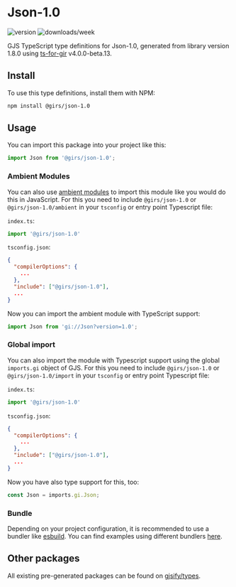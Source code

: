 
# Json-1.0

![version](https://img.shields.io/npm/v/@girs/json-1.0)
![downloads/week](https://img.shields.io/npm/dw/@girs/json-1.0)


GJS TypeScript type definitions for Json-1.0, generated from library version 1.8.0 using [ts-for-gir](https://github.com/gjsify/ts-for-gir) v4.0.0-beta.13.


## Install

To use this type definitions, install them with NPM:
```bash
npm install @girs/json-1.0
```

## Usage

You can import this package into your project like this:
```ts
import Json from '@girs/json-1.0';
```

### Ambient Modules

You can also use [ambient modules](https://github.com/gjsify/ts-for-gir/tree/main/packages/cli#ambient-modules) to import this module like you would do this in JavaScript.
For this you need to include `@girs/json-1.0` or `@girs/json-1.0/ambient` in your `tsconfig` or entry point Typescript file:

`index.ts`:
```ts
import '@girs/json-1.0'
```

`tsconfig.json`:
```json
{
  "compilerOptions": {
    ...
  },
  "include": ["@girs/json-1.0"],
  ...
}
```

Now you can import the ambient module with TypeScript support: 

```ts
import Json from 'gi://Json?version=1.0';
```

### Global import

You can also import the module with Typescript support using the global `imports.gi` object of GJS.
For this you need to include `@girs/json-1.0` or `@girs/json-1.0/import` in your `tsconfig` or entry point Typescript file:

`index.ts`:
```ts
import '@girs/json-1.0'
```

`tsconfig.json`:
```json
{
  "compilerOptions": {
    ...
  },
  "include": ["@girs/json-1.0"],
  ...
}
```

Now you have also type support for this, too:

```ts
const Json = imports.gi.Json;
```

### Bundle

Depending on your project configuration, it is recommended to use a bundler like [esbuild](https://esbuild.github.io/). You can find examples using different bundlers [here](https://github.com/gjsify/ts-for-gir/tree/main/examples).

## Other packages

All existing pre-generated packages can be found on [gjsify/types](https://github.com/gjsify/types).

